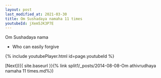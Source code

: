 ```yaml
---
layout: post
last_modified_at: 2021-03-30
title: Om Sushadaya namaha 11 times
youtubeId: jXem5JK3P7E
---
```

 
 
Om Sushadaya nama 
 
 -  Who can easily forgive 
 
  
 
  
 
 
 
 
 
 


{% include youtubePlayer.html id=page.youtubeId %}
 
[Next]({{ site.baseurl }}{% link  split1/_posts/2014-08-08-Om athivrudhaya namaha 11 times.md%})
 
